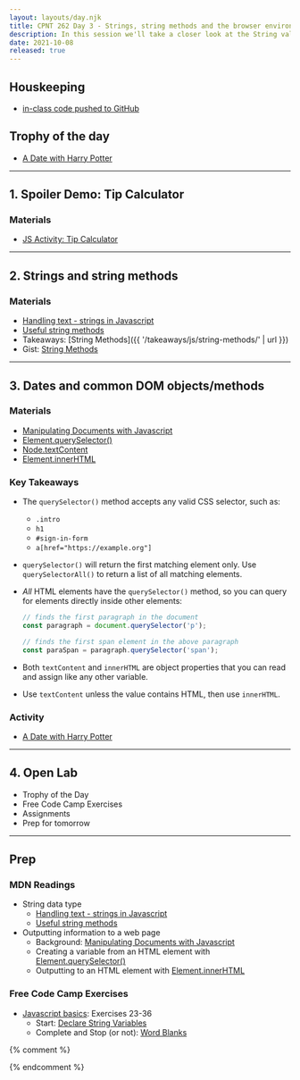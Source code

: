 ```yaml
---
layout: layouts/day.njk
title: CPNT 262 Day 3 - Strings, string methods and the browser environment
description: In this session we'll take a closer look at the String value, coercion and string methods. We'll then play with dates and strings in the browser.
date: 2021-10-08
released: true
---
```


## Houskeeping
- [in-class code pushed to GitHub](https://github.com/sait-wbdv/in-class/)

## Trophy of the day
- [A Date with Harry Potter](https://gist.github.com/acidtone/d7685ba337620ce4c01e2767211efb95)

---

## 1. Spoiler Demo: Tip Calculator 
### Materials
- [JS Activity: Tip Calculator](https://gist.github.com/acidtone/5c13ec3ff2ea53b7f75ae3692ca944d1)

---

## 2. Strings and string methods
### Materials
- [Handling text - strings in Javascript](https://developer.mozilla.org/en-US/docs/Learn/JavaScript/First_steps/Strings)
- [Useful string methods](https://developer.mozilla.org/en-US/docs/Learn/JavaScript/First_steps/Useful_string_methods)
- Takeaways: [String Methods]({{ '/takeaways/js/string-methods/' | url }})
- Gist: [String Methods](https://gist.github.com/acidtone/4f1bd6ffff85fc8f4fed359b619fe76b)

---

## 3. Dates and common DOM objects/methods
### Materials
- [Manipulating Documents with Javascript](https://developer.mozilla.org/en-US/docs/Learn/JavaScript/Client-side_web_APIs/Manipulating_documents)
- [Element.querySelector()](https://developer.mozilla.org/en-US/docs/Web/API/Element/querySelector)
- [Node.textContent](https://developer.mozilla.org/en-US/docs/Web/API/Node/textContent)
- [Element.innerHTML](https://developer.mozilla.org/en-US/docs/Web/API/Element/innerHTML)

### Key Takeaways
- The `querySelector()` method accepts any valid CSS selector, such as:
    - `.intro`
    - `h1`
    - `#sign-in-form`
    - `a[href="https://example.org"]`
- `querySelector()` will return the first matching element only. Use `querySelectorAll()` to return a list of all matching elements.
- _All_ HTML elements have the `querySelector()` method, so you can query for elements directly inside other elements:

    ```js
    // finds the first paragraph in the document
    const paragraph = document.querySelector('p');

    // finds the first span element in the above paragraph
    const paraSpan = paragraph.querySelector('span'); 
    ```

- Both `textContent` and `innerHTML` are object properties that you can read and assign like any other variable.
- Use `textContent` unless the value contains HTML, then use `innerHTML`.

### Activity
- [A Date with Harry Potter](https://gist.github.com/acidtone/d7685ba337620ce4c01e2767211efb95)

---

## 4. Open Lab
- Trophy of the Day
- Free Code Camp Exercises
- Assignments
- Prep for tomorrow

---

## Prep
### MDN Readings
- String data type
    - [Handling text - strings in Javascript](https://developer.mozilla.org/en-US/docs/Learn/JavaScript/First_steps/Strings)
    - [Useful string methods](https://developer.mozilla.org/en-US/docs/Learn/JavaScript/First_steps/Useful_string_methods)
- Outputting information to a web page
    - Background: [Manipulating Documents with Javascript](https://developer.mozilla.org/en-US/docs/Learn/JavaScript/Client-side_web_APIs/Manipulating_documents)
    - Creating a variable from an HTML element with [Element.querySelector()](https://developer.mozilla.org/en-US/docs/Web/API/Element/querySelector)
    - Outputting to an HTML element with [Element.innerHTML](https://developer.mozilla.org/en-US/docs/Web/API/Element/innerHTML)

### Free Code Camp Exercises
- [Javascript basics](https://www.freecodecamp.org/learn/javascript-algorithms-and-data-structures/#basic-javascript): Exercises 23-36
    - Start: [Declare String Variables](https://www.freecodecamp.org/learn/javascript-algorithms-and-data-structures/basic-javascript/declare-string-variables)
    - Complete and Stop (or not): [Word Blanks](https://www.freecodecamp.org/learn/javascript-algorithms-and-data-structures/basic-javascript/word-blanks)

{% comment %}


{% endcomment %}